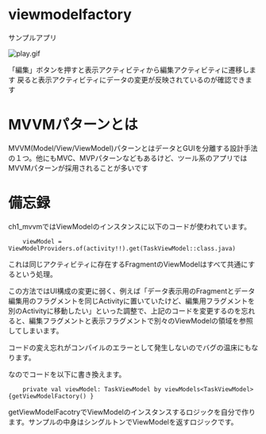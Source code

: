 # viewmodelfactory

サンプルアプリ

![play.gif](https://github.com/nebusokuhibari/LearningArchtecture/blob/master/ch2_viewmodelfactory/play.gif?raw=true)

「編集」ボタンを押すと表示アクティビティから編集アクティビティに遷移します
戻ると表示アクティビティにデータの変更が反映されているのが確認できます

# MVVMパターンとは

MVVM(Model/View/ViewModel)パターンとはデータとGUIを分離する設計手法の１つ。他にもMVC、MVPパターンなどもあるけど、ツール系のアプリではMVVMパターンが採用されることが多いです

# 備忘録

ch1_mvvmではViewModelのインスタンスに以下のコードが使われています。

        viewModel = ViewModelProviders.of(activity!!).get(TaskViewModel::class.java)

これは同じアクティビティに存在するFragmentのViewModelはすべて共通にするという処理。

この方法ではUI構成の変更に弱く、例えば「データ表示用のFragmentとデータ編集用のフラグメントを同じActivityに置いていたけど、編集用フラグメントを別のActivityに移動したい」といった調整で、上記のコードを変更するのを忘れると、編集フラグメントと表示フラグメントで別々のViewModelの領域を参照してしまいます。

コードの変え忘れがコンパイルのエラーとして発生しないのでバグの温床にもなります。

なのでコードを以下に書き換えます。

        private val viewModel: TaskViewModel by viewModels<TaskViewModel>{getViewModelFactory() }

getViewModelFacotryでViewModelのインスタンスするロジックを自分で作ります。サンプルの中身はシングルトンでViewModelを返すロジックです。
